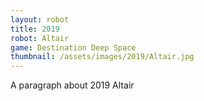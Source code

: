 ```yaml
---
layout: robot
title: 2019
robot: Altair
game: Destination Deep Space
thumbnail: /assets/images/2019/Altair.jpg
---
```


A paragraph about 2019 Altair